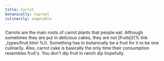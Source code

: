 ```yaml
---
title: Carrot
botanically: taproot
culinarily: vegetable
---
```

Carrots are the main roots of carrot plants that people eat. Although sometimes they are put in delicious cakes, they are not [fruits]({% link _types/fruit.html %}). Something has to botanically be a fruit for it to be one culinarily. Also, carrot cake is basically the only time their consumption resembles fruit's. You don't dip fruit in ranch dip hopefully.